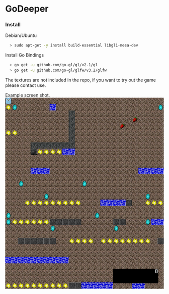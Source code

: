 # GoDeeper

### Install

Debian/Ubuntu
```bash
  > sudo apt-get -y install build-essential libgl1-mesa-dev
```

Install Go Bindings
```bash
  > go get -u github.com/go-gl/gl/v2.1/gl
  > go get -u github.com/go-gl/glfw/v3.2/glfw
```

The textures are not included in the repo, if you want to try out the game please contact use.

Example screen shot.
![YouCompleteMe GIF demo](https://github.com/vulder/GoDeeper/blob/master/img/screenshot.png)
